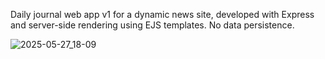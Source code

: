 Daily journal web app v1 for a dynamic news site, developed with Express and server-side rendering using EJS templates. No data persistence.

![2025-05-27_18-09](https://github.com/user-attachments/assets/33df87cd-3905-4b17-b3d6-8fc7e0879556)
